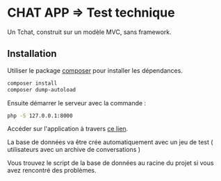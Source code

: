 # CHAT APP => Test technique

Un Tchat, construit sur un modèle MVC, sans framework.

## Installation

Utiliser le package [composer](https://getcomposer.org/) pour installer les dépendances.

```bash
composer install
composer dump-autoload
```

Ensuite démarrer le serveur avec la commande :

```bash
php -S 127.0.0.1:8000
```

Accéder sur l'application à travers [ce lien](http://127.0.0.1:8000/).

La base de données va être crée automatiquement avec un jeu de test ( utilisateurs avec un archive de conversations )

Vous trouvez le script de la base de données au racine du projet si vous avez rencontré des problèmes.
